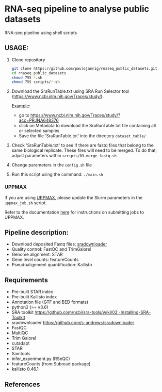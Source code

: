 # RNA-seq pipeline to analyse public datasets
RNA-seq pipeline using shell scripts

## USAGE: 

1. Clone repository 

    ```bash
    git clone https://github.com/paulojannig/rnaseq_public_datasets.git
    cd rnaseq_public_datasets
    chmod 755 *.sh
    chmod 755 scripts/*.sh
    ```
3. Download the SraRunTable.txt using SRA Run Selector tool (https://www.ncbi.nlm.nih.gov/Traces/study/). 

    <U>Example</U>:
   - go to https://www.ncbi.nlm.nih.gov/Traces/study/?acc=PRJNA648376
   - click on Metadata to download the SraRunTable.txt file containing all or selected samples
   - Save the file 'SraRunTable.txt' into the directory `dataset_table/`
4. Check 'SraRunTable.txt' to see if there are fastq files that belong to the same biological replicate. These files will need to be merged. To do that, adjust parameters within `scripts/03.merge_fastq.sh`
5. Change parameters in the `config.sh` file
6. Run this script using the command: `./main.sh`

### UPPMAX
If you are using [UPPMAX](https://www.uppmax.uu.se/), please update the Slurm parameters in the `uppmax_job.sh` script.

Refer to the documentation [here](https://uppmax.github.io/uppmax_intro/slurm_intro.html#interactive-jobs) for instructions on submitting jobs to UPPMAX.

## Pipeline description:

- Download deposited Fastq files: [sradownloader](https://github.com/s-andrews/sradownloader) 
- Quality control: FastQC and TrimGalore!
- Genome alignment: STAR
- Gene level counts: featureCounts
- Pseudoalignment quantification: Kallisto

## Requirements
  - Pre-built STAR index
  - Pre-built Kallisto index
  - Annotation file (GTF and BED formats)
  - python3 (>= v3.6)
  - SRA toolkit https://github.com/ncbi/sra-tools/wiki/02.-Installing-SRA-Toolkit
  - sradownloader https://github.com/s-andrews/sradownloader
  - FastQC
  - MultiQC
  - Trim Galore!
  - cutadapt
  - STAR
  - Samtools
  - infer_experiment.py (RSeQC)
  - featureCounts (from Subread package)
  - kallisto 0.46.1


## References